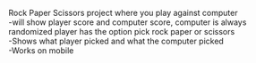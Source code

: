 Rock Paper Scissors project where you play against computer <br>
-will show player score and computer score, computer is always randomized player has the option pick rock paper or scissors <br>
-Shows what player picked and what the computer picked <br>
-Works on mobile
